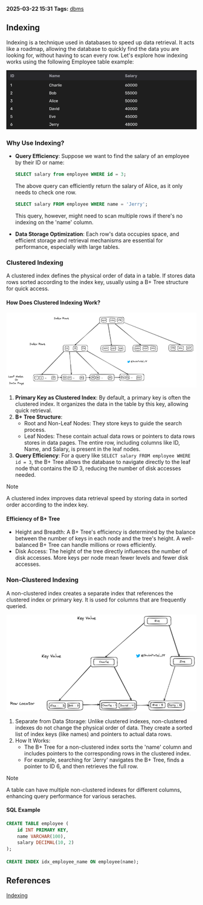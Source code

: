 **2025-03-22 15:31**
**Tags:** [dbms](../2%20-%20tags/dbms.md)

## Indexing

Indexing is a technique used in databases to speed up data retrieval. It acts like a roadmap, allowing the database to quickly find the data you are looking for, without having to scan every row. Let's explore how indexing works using the following Employee table example:

![](../attachments/Pasted%20image%2020250322153346.png)

### Why Use Indexing?

- **Query Efficiency**: Suppose we want to find the salary of an employee by their ID or name:

	```sql
	SELECT salary from employee WHERE id = 3;
	```
	
	The above query can efficiently return the salary of Alice, as it only needs to check one row.
	
	```sql
	SELECT salary FROM employee WHERE name = 'Jerry';
	```
	
	This query, however, might need to scan multiple rows if there's no indexing on the 'name' column.

- **Data Storage Optimization**: Each row's data occupies space, and efficient storage and retrieval mechanisms are essential for performance, especially with large tables.

### Clustered Indexing

A clustered index defines the physical order of data in a table. If stores data rows sorted according to the index key, usually using a B+ Tree structure for quick access.

#### How Does Clustered Indexing Work?

![](../attachments/Pasted%20image%2020250322154012.png)

1. **Primary Key as Clustered Index**: By default, a primary key is often the clustered index. It organizes the data in the table by this key, allowing quick retrieval.
2. **B+ Tree Structure**: 
	- Root and Non-Leaf Nodes: They store keys to guide the search process.
	- Leaf Nodes: These contain actual data rows or pointers to data rows stores in data pages. The entire row, including columns like ID, Name, and Salary, is present in the leaf nodes.
3. **Query Efficiency**: For a query like `SELECT salary FROM employee WHERE id = 3`, the B+ Tree allows the database to navigate directly to the leaf node that contains the ID 3, reducing the number of disk accesses needed.

> [!NOTE]
> A clustered index improves data retrieval speed by storing data in sorted order according to the index key.

#### Efficiency of B+ Tree

- Height and Breadth: A B+ Tree's efficiency is determined by the balance between the number of keys in each node and the tree's height. A well-balanced B+ Tree can handle millions or rows efficiently.
- Disk Access: The height of the tree directly influences the number of disk accesses. More keys per node mean fewer levels and fewer disk accesses.

### Non-Clustered Indexing

A non-clustered index creates a separate index that references the clustered index or primary key. It is used for columns that are frequently queried.

![](../attachments/Pasted%20image%2020250322160014.png)

1. Separate from Data Storage: Unlike clustered indexes, non-clustered indexes do not change the physical order of data. They create a sorted list of index keys (like names) and pointers to actual data rows.
2. How It Works:
	- The B+ Tree for a non-clustered index sorts the 'name' column and includes pointers to the corresponding rows in the clustered index.
	- For example, searching for 'Jerry' navigates the B+ Tree, finds a pointer to ID 6, and then retrieves the full row.

> [!NOTE]
> A table can have multiple non-clustered indexes for different columns, enhancing query performance for various seraches.

#### SQL Example

```sql
CREATE TABLE employee (
    id INT PRIMARY KEY,
    name VARCHAR(100),
    salary DECIMAL(10, 2)
);

CREATE INDEX idx_employee_name ON employee(name);
```

## References
[Indexing](https://nailyourinterview.org/interview-resources/dbms/indexing)